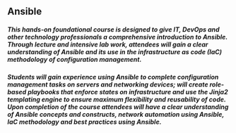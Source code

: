 ## Ansible

##### This hands-on foundational course is designed to give IT, DevOps and other technology professionals a comprehensive introduction to Ansible. Through lecture and intensive lab work, attendees will gain a clear understanding of Ansible and its use in the infrastructure as code (IaC) methodology of configuration management. 

##### Students will gain experience using Ansible to complete configuration management tasks on servers and networking devices; will create role-based playbooks that enforce states on infrastructure and use the Jinja2 templating engine to ensure maximum flexibility and reusability of code. Upon completion of the course attendees will have a clear understanding of Ansible concepts and constructs, network automation using Ansible, IaC methodology and best practices using Ansible.